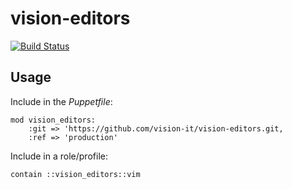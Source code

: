# vision-editors

[![Build Status](https://travis-ci.org/vision-it/vision-editors.svg?branch=production)](https://travis-ci.org/vision-it/vision-editors)

## Usage

Include in the *Puppetfile*:

```
mod vision_editors:
    :git => 'https://github.com/vision-it/vision-editors.git,
    :ref => 'production'
```

Include in a role/profile:

```puppet
contain ::vision_editors::vim
```
